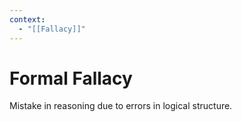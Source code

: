 ```yaml
---
context:
  - "[[Fallacy]]"
---
```


# Formal Fallacy

Mistake in reasoning due to errors in logical structure.
